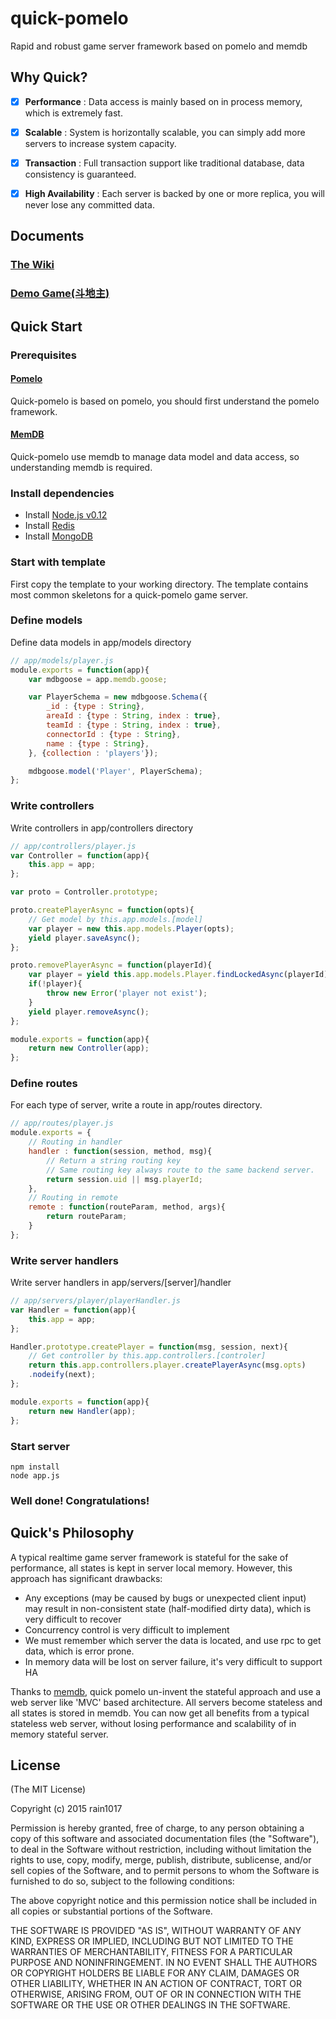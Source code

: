 # quick-pomelo
Rapid and robust game server framework based on pomelo and memdb

## Why Quick?

- [x] __Performance__ : Data access is mainly based on in process memory, which is extremely fast.

- [x] __Scalable__ : System is horizontally scalable, you can simply add more servers to increase system capacity.

- [x] __Transaction__ : Full transaction support like traditional database, data consistency is guaranteed.

- [x] __High Availability__ : Each server is backed by one or more replica, you will never lose any committed data.

## Documents

### [The Wiki](https://github.com/rain1017/quick-pomelo/wiki)
### [Demo Game(斗地主)](https://github.com/rain1017/quick-pomelo-demo)

## Quick Start

### Prerequisites

#### [Pomelo](https://github.com/NetEase/pomelo)

Quick-pomelo is based on pomelo, you should first understand the pomelo framework.

#### [MemDB](https://github.com/rain1017/memdb)

Quick-pomelo use memdb to manage data model and data access, so understanding memdb is required.

### Install dependencies

* Install [Node.js v0.12](https://nodejs.org/download)
* Install [Redis](http://redis.io/download)
* Install [MongoDB](https://www.mongodb.org/downloads)

### Start with template

First copy the template to your working directory. The template contains most common skeletons for a quick-pomelo game server.


### Define models

Define data models in app/models directory

```js
// app/models/player.js
module.exports = function(app){
    var mdbgoose = app.memdb.goose;

    var PlayerSchema = new mdbgoose.Schema({
        _id : {type : String},
        areaId : {type : String, index : true},
        teamId : {type : String, index : true},
        connectorId : {type : String},
        name : {type : String},
    }, {collection : 'players'});

    mdbgoose.model('Player', PlayerSchema);
};
```

### Write controllers 

Write controllers in app/controllers directory

```js
// app/controllers/player.js
var Controller = function(app){
    this.app = app;
};

var proto = Controller.prototype;

proto.createPlayerAsync = function(opts){
    // Get model by this.app.models.[model]
    var player = new this.app.models.Player(opts);
    yield player.saveAsync();
};

proto.removePlayerAsync = function(playerId){
    var player = yield this.app.models.Player.findLockedAsync(playerId);
    if(!player){
        throw new Error('player not exist');
    }
    yield player.removeAsync();
};

module.exports = function(app){
    return new Controller(app);
};
```

### Define routes

For each type of server, write a route in app/routes directory.

```js
// app/routes/player.js
module.exports = {
    // Routing in handler
    handler : function(session, method, msg){
        // Return a string routing key
        // Same routing key always route to the same backend server.
        return session.uid || msg.playerId;
    },
    // Routing in remote
    remote : function(routeParam, method, args){
        return routeParam;
    }
};
```

### Write server handlers

Write server handlers in app/servers/[server]/handler

```js
// app/servers/player/playerHandler.js
var Handler = function(app){
    this.app = app;
};

Handler.prototype.createPlayer = function(msg, session, next){
    // Get controller by this.app.controllers.[controler]
    return this.app.controllers.player.createPlayerAsync(msg.opts)
    .nodeify(next); 
};

module.exports = function(app){
    return new Handler(app);
};
```

### Start server
```
npm install
node app.js
```

### Well done! Congratulations!


## Quick's Philosophy

A typical realtime game server framework is stateful for the sake of performance, all states is kept in server local memory. However, this approach has significant drawbacks:

- Any exceptions (may be caused by bugs or unexpected client input) may result in non-consistent state (half-modified dirty data), which is very difficult to recover
- Concurrency control is very difficult to implement
- We must remember which server the data is located, and use rpc to get data, which is error prone.
- In memory data will be lost on server failure, it's very difficult to support HA

Thanks to [memdb](http://memdb.org), quick pomelo un-invent the stateful approach and use a web server like 'MVC' based architecture. All servers become stateless and all states is stored in memdb. You can now get all benefits from a typical stateless web server, without losing performance and scalability of in memory stateful server.


## License
(The MIT License)

Copyright (c) 2015 rain1017

Permission is hereby granted, free of charge, to any person obtaining a copy
of this software and associated documentation files (the "Software"), to deal
in the Software without restriction, including without limitation the rights
to use, copy, modify, merge, publish, distribute, sublicense, and/or sell
copies of the Software, and to permit persons to whom the Software is
furnished to do so, subject to the following conditions:

The above copyright notice and this permission notice shall be included in all
copies or substantial portions of the Software.

THE SOFTWARE IS PROVIDED "AS IS", WITHOUT WARRANTY OF ANY KIND, EXPRESS OR
IMPLIED, INCLUDING BUT NOT LIMITED TO THE WARRANTIES OF MERCHANTABILITY,
FITNESS FOR A PARTICULAR PURPOSE AND NONINFRINGEMENT. IN NO EVENT SHALL THE
AUTHORS OR COPYRIGHT HOLDERS BE LIABLE FOR ANY CLAIM, DAMAGES OR OTHER
LIABILITY, WHETHER IN AN ACTION OF CONTRACT, TORT OR OTHERWISE, ARISING FROM,
OUT OF OR IN CONNECTION WITH THE SOFTWARE OR THE USE OR OTHER DEALINGS IN THE
SOFTWARE.
